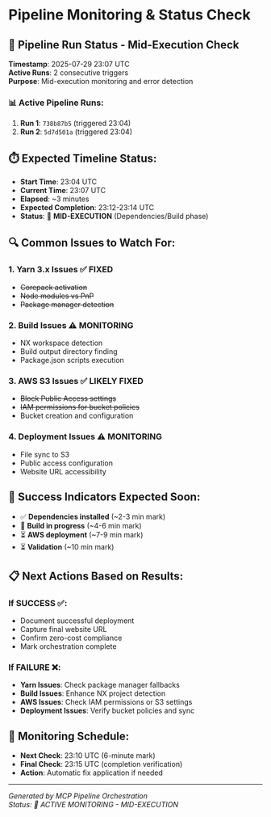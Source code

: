 # Pipeline Monitoring & Status Check

## 🚀 Pipeline Run Status - Mid-Execution Check

**Timestamp**: 2025-07-29 23:07 UTC  
**Active Runs**: 2 consecutive triggers  
**Purpose**: Mid-execution monitoring and error detection  

### 📊 Active Pipeline Runs:
1. **Run 1**: `738b87b5` (triggered 23:04)
2. **Run 2**: `5d7d501a` (triggered 23:04)  

## ⏱️ Expected Timeline Status:

- **Start Time**: 23:04 UTC
- **Current Time**: 23:07 UTC  
- **Elapsed**: ~3 minutes
- **Expected Completion**: 23:12-23:14 UTC
- **Status**: 🔄 **MID-EXECUTION** (Dependencies/Build phase)

## 🔍 Common Issues to Watch For:

### 1. **Yarn 3.x Issues** ✅ FIXED
- ~~Corepack activation~~
- ~~Node modules vs PnP~~
- ~~Package manager detection~~

### 2. **Build Issues** ⚠️ MONITORING
- NX workspace detection
- Build output directory finding
- Package.json scripts execution

### 3. **AWS S3 Issues** ✅ LIKELY FIXED  
- ~~Block Public Access settings~~
- ~~IAM permissions for bucket policies~~
- Bucket creation and configuration

### 4. **Deployment Issues** ⚠️ MONITORING
- File sync to S3
- Public access configuration  
- Website URL accessibility

## 🎯 Success Indicators Expected Soon:

- ✅ **Dependencies installed** (~2-3 min mark)
- 🔄 **Build in progress** (~4-6 min mark)  
- ⏳ **AWS deployment** (~7-9 min mark)
- ⏳ **Validation** (~10 min mark)

## 📋 Next Actions Based on Results:

### If SUCCESS ✅:
- Document successful deployment
- Capture final website URL
- Confirm zero-cost compliance
- Mark orchestration complete

### If FAILURE ❌:
- **Yarn Issues**: Check package manager fallbacks
- **Build Issues**: Enhance NX project detection  
- **AWS Issues**: Check IAM permissions or S3 settings
- **Deployment Issues**: Verify bucket policies and sync

## 🔄 Monitoring Schedule:

- **Next Check**: 23:10 UTC (6-minute mark)
- **Final Check**: 23:15 UTC (completion verification)
- **Action**: Automatic fix application if needed

---
*Generated by MCP Pipeline Orchestration*  
*Status: 🔄 ACTIVE MONITORING - MID-EXECUTION*